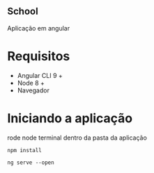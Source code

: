 ## School
Aplicação em angular
# Requisitos
  - Angular CLI 9 +
  - Node 8 +
  - Navegador
# Iniciando a aplicação
rode node terminal dentro da pasta da aplicação

```
npm install
```

```
ng serve --open
```
